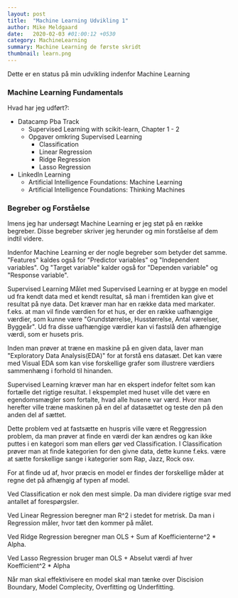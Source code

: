 ```yaml
---
layout: post
title:  "Machine Learning Udvikling 1"
author: Mike Meldgaard
date:   2020-02-03 #01:00:12 +0530
category: MachineLearning
summary: Machine Learning de første skridt
thumbnail: learn.png
---
```

Dette er en status på min udvikling indenfor Machine Learning

<h3>Machine Learning Fundamentals</h3>

Hvad har jeg udført?:
- Datacamp Pba Track
    - Supervised Learning with scikit-learn, Chapter 1 - 2
    - Opgaver omkring Supervised Learning
        - Classification
        - Linear Regression
        - Ridge Regression
        - Lasso Regression
- LinkedIn Learning
    - Artificial Intelligence Foundations: Machine Learning
    - Artificial Intelligence Foundations: Thinking Machines

<h3>Begreber og Forståelse</h3>
Imens jeg har undersøgt Machine Learning er jeg støt på en række begreber. Disse begreber skriver jeg herunder og min forståelse af dem indtil videre.

Indenfor Machine Learning er der nogle begreber som betyder det samme.
"Features" kaldes også for "Predictor variables" og "Independent variables".
Og "Target variable" kalder også for "Dependen variable" og "Response variable".

Supervised Learning
Målet med Supervised Learning er at bygge en model ud fra kendt data med et kendt resultat, så man i fremtiden kan give et resultat på nye data. Det kræver man har en række data med markater. f.eks. at man vil finde værdien for et hus, er der en række uafhængige værdier, som kunne være "Grundstørrelse, Husstørrelse, Antal værelser, Byggeår". Ud fra disse uafhængige værdier kan vi fastslå den afhængige værdi, som er husets pris.

Inden man prøver at træne en maskine på en given data, laver man "Exploratory Data Analysis(EDA)" for at forstå ens datasæt. Det kan være med Visual EDA som kan vise forskellige grafer som illustrere værdiers sammenhæng i forhold til hinanden.

Supervised Learning kræver man har en ekspert indefor feltet som kan fortælle det rigtige resultat. I ekspemplet med huset ville det være en egendomsmægler som fortalte, hvad alle husene var værd. Hvor man herefter ville træne maskinen på en del af datasættet og teste den på den anden del af sættet.

Dette problem ved at fastsætte en huspris ville være et Reggression problem, da man prøver at finde en værdi der kan ændres og kan ikke puttes i en kategori som man ellers gør ved Classification. I Classification prøver man at finde kategorien for den givne data, dette kunne f.eks. være at sætte forskellige sange i kategorier som Rap, Jazz, Rock osv.

For at finde ud af, hvor præcis en model er findes der forskellige måder at regne det på afhængig af typen af model.

Ved Classification er nok den mest simple. Da man dividere rigtige svar med antallet af forespørgsler.

Ved Linear Regression beregner man R^2 i stedet for metrisk. Da man i Regression måler, hvor tæt den kommer på målet.

Ved Ridge Regression beregner man OLS + Sum af Koefficienterne^2 * Alpha.

Ved Lasso Regression bruger man OLS + Abselut værdi af hver Koefficient^2 * Alpha

Når man skal effektivisere en model skal man tænke over Discision Boundary, Model Complecity, Overfitting og Underfitting.